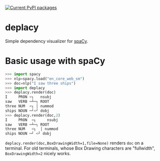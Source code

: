 [![Current PyPI packages](https://badge.fury.io/py/deplacy.svg)](https://pypi.org/project/deplacy/)

# deplacy

Simple dependency visualizer for [spaCy](https://spacy.io/).

# Basic usage with spaCy

```py
>>> import spacy
>>> nlp=spacy.load("en_core_web_sm")
>>> doc=nlp("I saw three ships")
>>> import deplacy
>>> deplacy.render(doc)
I     PRON <┐   nsubj
saw   VERB ─┴─┐ ROOT
three NUM  <┐ │ nummod
ships NOUN ─┘<┘ dobj
>>> deplacy.render(doc,2)
I     PRON  <┐     nsubj
saw   VERB ─┴─┐ ROOT
three NUM   <┐  │ nummod
ships NOUN ─┘ <┘ dobj
```

`deplacy.render(doc,BoxDrawingWidth=1,file=None)` renders `doc` on a terminal. For old terminals, whose Box Drawing characters are "fullwidth", `BoxDrawingWidth=2` nicely works.

